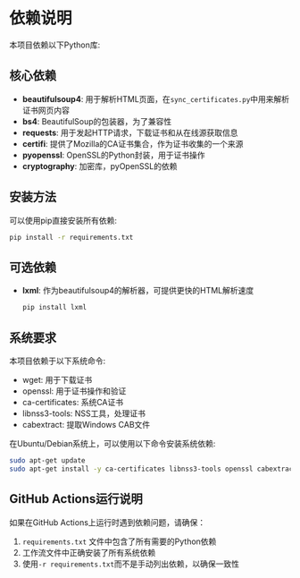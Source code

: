 # 依赖说明

本项目依赖以下Python库:

## 核心依赖
- **beautifulsoup4**: 用于解析HTML页面，在`sync_certificates.py`中用来解析证书网页内容
- **bs4**: BeautifulSoup的包装器，为了兼容性
- **requests**: 用于发起HTTP请求，下载证书和从在线源获取信息
- **certifi**: 提供了Mozilla的CA证书集合，作为证书收集的一个来源
- **pyopenssl**: OpenSSL的Python封装，用于证书操作
- **cryptography**: 加密库，pyOpenSSL的依赖

## 安装方法

可以使用pip直接安装所有依赖:

```bash
pip install -r requirements.txt
```

## 可选依赖
- **lxml**: 作为beautifulsoup4的解析器，可提供更快的HTML解析速度
  ```bash
  pip install lxml
  ```

## 系统要求
本项目依赖于以下系统命令:
- wget: 用于下载证书
- openssl: 用于证书操作和验证
- ca-certificates: 系统CA证书
- libnss3-tools: NSS工具，处理证书
- cabextract: 提取Windows CAB文件

在Ubuntu/Debian系统上，可以使用以下命令安装系统依赖:

```bash
sudo apt-get update
sudo apt-get install -y ca-certificates libnss3-tools openssl cabextract wget
```

## GitHub Actions运行说明

如果在GitHub Actions上运行时遇到依赖问题，请确保：
1. `requirements.txt` 文件中包含了所有需要的Python依赖
2. 工作流文件中正确安装了所有系统依赖
3. 使用`-r requirements.txt`而不是手动列出依赖，以确保一致性
